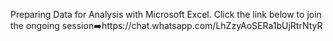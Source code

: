 Preparing Data for Analysis with Microsoft Excel. Click the link below to join the ongoing session➡️https://chat.whatsapp.com/LhZzyAoSERa1bUjRtrNtyR
